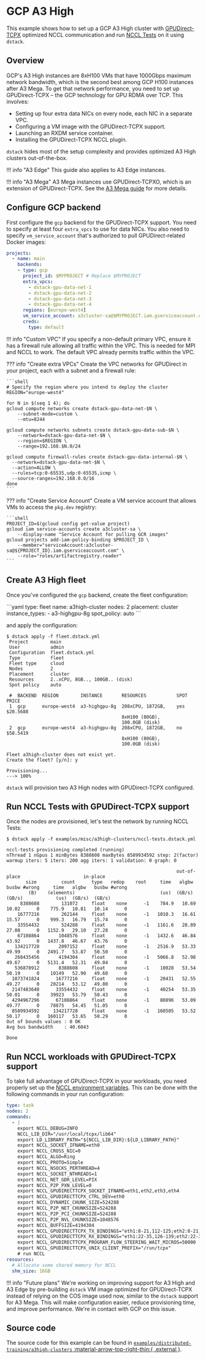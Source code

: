 # GCP A3 High

This example shows how to set up a GCP A3 High cluster with [GPUDirect-TCPX](https://cloud.google.com/compute/docs/gpus/gpudirect)
optimized NCCL communication and run [NCCL Tests](https://github.com/NVIDIA/nccl-tests) on it using `dstack`.

## Overview

GCP's A3 High instances are 8xH100 VMs that have 1000Gbps maximum network bandwidth,
which is the second best among GCP H100 instances after A3 Mega.
To get that network performance, you need
to set up GPUDirect-TCPX – the GCP technology for GPU RDMA over TCP. This involves:

* Setting up four extra data NICs on every node, each NIC in a separate VPC.
* Configuring a VM image with the GPUDirect-TCPX support.
* Launching an RXDM service container.
* Installing the GPUDirect-TCPX NCCL plugin.

`dstack` hides most of the setup complexity and provides optimized A3 High clusters out-of-the-box.

!!! info "A3 Edge"
    This guide also applies to A3 Edge instances.

!!! info "A3 Mega"
    A3 Mega instances use GPUDirect-TCPXO, which is an extension of GPUDirect-TCPX.
    See the [A3 Mega guide](https://dstack.ai/examples/distributed-training/a3mega-clusters/) for more details.

## Configure GCP backend

First configure the `gcp` backend for the GPUDirect-TCPX support.
You need to specify at least four `extra_vpcs` to use for data NICs.
You also need to specify `vm_service_account` that's authorized to pull GPUDirect-related Docker images:

<div editor-title="~/.dstack/server/config.yml">

```yaml
projects:
  - name: main
    backends:
    - type: gcp
      project_id: $MYPROJECT # Replace $MYPROJECT
      extra_vpcs:
        - dstack-gpu-data-net-1
        - dstack-gpu-data-net-2
        - dstack-gpu-data-net-3
        - dstack-gpu-data-net-4
      regions: [europe-west4]
      vm_service_account: a3cluster-sa@$MYPROJECT.iam.gserviceaccount.com # Replace $MYPROJECT
      creds:
        type: default
```

</div>

!!! info "Custom VPC"
    If you specify a non-default primary VPC, ensure it has a firewall rule
    allowing all traffic within the VPC. This is needed for MPI and NCCL to work.
    The default VPC already permits traffic within the VPC.

??? info "Create extra VPCs"
    Create the VPC networks for GPUDirect in your project, each with a subnet and a firewall rule:
    
    ```shell
    # Specify the region where you intend to deploy the cluster
    REGION="europe-west4"

    for N in $(seq 1 4); do
    gcloud compute networks create dstack-gpu-data-net-$N \
        --subnet-mode=custom \
        --mtu=8244

    gcloud compute networks subnets create dstack-gpu-data-sub-$N \
        --network=dstack-gpu-data-net-$N \
        --region=$REGION \
        --range=192.168.$N.0/24

    gcloud compute firewall-rules create dstack-gpu-data-internal-$N \
      --network=dstack-gpu-data-net-$N \
      --action=ALLOW \
      --rules=tcp:0-65535,udp:0-65535,icmp \
      --source-ranges=192.168.0.0/16
    done
    ```

??? info "Create Service Account"
    Create a VM service account that allows VMs to access the `pkg.dev` registry:

    ```shell
    PROJECT_ID=$(gcloud config get-value project)
    gcloud iam service-accounts create a3cluster-sa \
        --display-name "Service Account for pulling GCR images"
    gcloud projects add-iam-policy-binding $PROJECT_ID \
        --member="serviceAccount:a3cluster-sa@${PROJECT_ID}.iam.gserviceaccount.com" \
        --role="roles/artifactregistry.reader"
    ```

## Create A3 High fleet

Once you've configured the `gcp` backend, create the fleet configuration:

<div editor-title="fleet.dstack.yml">
```yaml
type: fleet
name: a3high-cluster
nodes: 2
placement: cluster
instance_types:
  - a3-highgpu-8g
spot_policy: auto
```
</div>

and apply the configuration:

<div class="termy">

```shell
$ dstack apply -f fleet.dstack.yml
 Project        main                           
 User           admin                          
 Configuration  fleet.dstack.yml               
 Type           fleet                          
 Fleet type     cloud                          
 Nodes          2                              
 Placement      cluster                        
 Resources      2..xCPU, 8GB.., 100GB.. (disk) 
 Spot policy    auto                           

 #  BACKEND  REGION        INSTANCE       RESOURCES           SPOT  PRICE      
 1  gcp      europe-west4  a3-highgpu-8g  208xCPU, 1872GB,    yes   $20.5688   
                                          8xH100 (80GB),                       
                                          100.0GB (disk)                       
 2  gcp      europe-west4  a3-highgpu-8g  208xCPU, 1872GB,    no    $58.5419   
                                          8xH100 (80GB),                       
                                          100.0GB (disk)                       

Fleet a3high-cluster does not exist yet.
Create the fleet? [y/n]: y

Provisioning...
---> 100%                    
```

</div>

`dstack` will provision two A3 High nodes with GPUDirect-TCPX configured.

## Run NCCL Tests with GPUDirect-TCPX support

Once the nodes are provisioned, let's test the network by running NCCL Tests:

<div class="termy">

```shell 
$ dstack apply -f examples/misc/a3high-clusters/nccl-tests.dstack.yml 

nccl-tests provisioning completed (running)
nThread 1 nGpus 1 minBytes 8388608 maxBytes 8589934592 step: 2(factor) warmup iters: 5 iters: 200 agg iters: 1 validation: 0 graph: 0

                                                              out-of-place                       in-place          
       size         count      type   redop    root     time   algbw   busbw #wrong     time   algbw   busbw #wrong
        (B)    (elements)                               (us)  (GB/s)  (GB/s)            (us)  (GB/s)  (GB/s)       
     8388608        131072     float    none      -1    784.9   10.69   10.02      0    775.9   10.81   10.14      0
    16777216        262144     float    none      -1   1010.3   16.61   15.57      0    999.3   16.79   15.74      0
    33554432        524288     float    none      -1   1161.6   28.89   27.08      0   1152.9   29.10   27.28      0
    67108864       1048576     float    none      -1   1432.6   46.84   43.92      0   1437.8   46.67   43.76      0
   134217728       2097152     float    none      -1   2516.9   53.33   49.99      0   2491.7   53.87   50.50      0
   268435456       4194304     float    none      -1   5066.8   52.98   49.67      0   5131.4   52.31   49.04      0
   536870912       8388608     float    none      -1    10028   53.54   50.19      0    10149   52.90   49.60      0
  1073741824      16777216     float    none      -1    20431   52.55   49.27      0    20214   53.12   49.80      0
  2147483648      33554432     float    none      -1    40254   53.35   50.01      0    39923   53.79   50.43      0
  4294967296      67108864     float    none      -1    80896   53.09   49.77      0    78875   54.45   51.05      0
  8589934592     134217728     float    none      -1   160505   53.52   50.17      0   160117   53.65   50.29      0
Out of bounds values : 0 OK
Avg bus bandwidth    : 40.6043

Done
```

</div>

## Run NCCL workloads with GPUDirect-TCPX support

To take full advantage of GPUDirect-TCPX in your workloads, you need properly set up the [NCCL environment variables](https://cloud.google.com/kubernetes-engine/docs/how-to/gpu-bandwidth-gpudirect-tcpx-autopilot#environment-variables-nccl).
This can be done with the following commands in your run configuration:

<div editor-title="task.dstack.yml">

```yaml
type: task
nodes: 2
commands:
  - |
    export NCCL_DEBUG=INFO
    NCCL_LIB_DIR="/usr/local/tcpx/lib64"
    export LD_LIBRARY_PATH="${NCCL_LIB_DIR}:${LD_LIBRARY_PATH}"
    export NCCL_SOCKET_IFNAME=eth0
    export NCCL_CROSS_NIC=0
    export NCCL_ALGO=Ring
    export NCCL_PROTO=Simple
    export NCCL_NSOCKS_PERTHREAD=4
    export NCCL_SOCKET_NTHREADS=1
    export NCCL_NET_GDR_LEVEL=PIX
    export NCCL_P2P_PXN_LEVEL=0
    export NCCL_GPUDIRECTTCPX_SOCKET_IFNAME=eth1,eth2,eth3,eth4
    export NCCL_GPUDIRECTTCPX_CTRL_DEV=eth0
    export NCCL_DYNAMIC_CHUNK_SIZE=524288
    export NCCL_P2P_NET_CHUNKSIZE=524288
    export NCCL_P2P_PCI_CHUNKSIZE=524288
    export NCCL_P2P_NVL_CHUNKSIZE=1048576
    export NCCL_BUFFSIZE=4194304
    export NCCL_GPUDIRECTTCPX_TX_BINDINGS="eth1:8-21,112-125;eth2:8-21,112-125;eth3:60-73,164-177;eth4:60-73,164-177"
    export NCCL_GPUDIRECTTCPX_RX_BINDINGS="eth1:22-35,126-139;eth2:22-35,126-139;eth3:74-87,178-191;eth4:74-87,178-191"
    export NCCL_GPUDIRECTTCPX_PROGRAM_FLOW_STEERING_WAIT_MICROS=50000
    export NCCL_GPUDIRECTTCPX_UNIX_CLIENT_PREFIX="/run/tcpx"
    # run NCCL
resources:
  # Allocate some shared memory for NCCL
  shm_size: 16GB
```

</div>

!!! info "Future plans"
    We're working on improving support for A3 High and A3 Edge by pre-building `dstack` VM image optimized for GPUDirect-TCPX instead of relying on the COS image used now, similar to the `dstack` support for A3 Mega. This will make configuration easier, reduce provisioning time, and improve performance. We're in contact with GCP on this issue.

## Source code

The source code for this example can be found in 
[`examples/distributed-training/a3high-clusters` :material-arrow-top-right-thin:{ .external }](https://github.com/dstackai/dstack/blob/master/examples/distributed-training/a3high-clusters).

